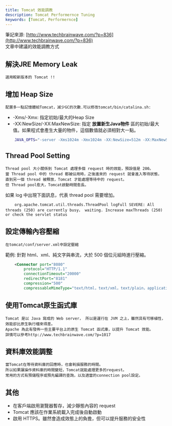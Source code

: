 ```yaml
---
title: Tomcat 效能調教
description: Tomcat Performernce Tuning
keywords: [Tomcat，Performernce]
---
```


筆記來源: [http://www.techbrainwave.com/?p=836](http://www.techbrainwave.com/?p=836)  
文章中建議的效能調教方式

## 解決JRE Memory Leak
    選用較新版本的 Tomcat !!


## 增加 Heap Size
    配置多一點記憶體給Tomcat，減少GC的次數.可以修改tomcat/bin/catalina.sh:

* -Xms/-Xmx: 指定初始/最大的Heap Size
* -XX:NewSize/-XX:MaxNewSize: 指定 __放置新生Java物件__ 區的初始/最大值。如果程式會產生大量的物件，這個數值就必須相對大一點。
    
```bash
    JAVA_OPTS="-server -Xms1024m -Xmx1024m -XX:NewSize=512m -XX:MaxNewSize=512m -XX:PermSize=512m -XX:MaxPermSize=512m"
```

## Thread Pool Setting
    Thread pool 大小關係到 Tomcat 處理多個 request 時的效能，預設值是 200。   
    當 Thread pool 中的 thread 都被佔用時，之後進來的 request 就會進入等待狀態，  
    直到另一個 thread 被釋放，Tomcat 才能處理等待中的 request。  
    但 Thread pool愈大，Tomcat啟動時間愈長。  

如果 log 中出現下面訊息，代表 thread pool 需要增加。

```
    org.apache.tomcat.util.threads.ThreadPool logFull SEVERE: All threads (250) are currently busy， waiting. Increase maxThreads (250) or check the servlet status
```


## 設定傳輸內容壓縮
    在tomcat/conf/server.xml中設定壓縮

範例: 針對 html、xml、純文字與串流，大於 500 個位元組時進行壓縮。
    
```xml
    <Connector port="8080" 
        protocol="HTTP/1.1"
        connectionTimeout="20000"
        redirectPort="8181" 
        compression="500"
        compressableMimeType="text/html，text/xml，text/plain，application/octet-stream" />
```

## 使用Tomcat原生函式庫
    Tomcat 是以 Java 寫成的 Web server， 所以是運行在 JVM 之上，雖然具有可移植性，效能卻比原生執行檔來得差。  
    Apache 為此有發佈一些主要平台上的原生 Tomcat 函式庫，以提升 Tomcat 效能。  
    詳情可以參考http://www.techbrainwave.com/?p=1017
    
##  資料庫效能調整
    當Tomcat在等待資料庫的回應時，也會耗損服務的時間。  
    所以如果讓操作資料庫的時間變短，Tomcat就能處理更多的request。  
    常用的方式有預儲程序或預先編譯的查詢，以及適當的connection pool設定。  
    
    
## 其他
* 在客戶端啟用瀏覽器暫存，減少靜態內容的 request
* Tomcat 應該在作業系統載入完成後自動啟動
* 啟用 HTTPS。雖然會造成效態上的負擔，但可以提升服務的安全性    